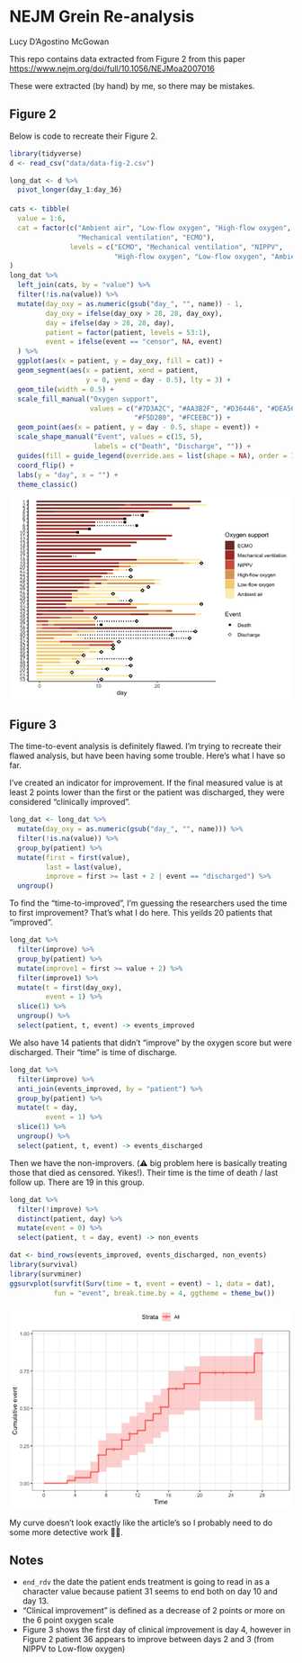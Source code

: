 
<!-- README.md is generated from README.Rmd. Please edit that file -->

# NEJM Grein Re-analysis

Lucy D’Agostino McGowan

<!-- badges: start -->

<!-- badges: end -->

This repo contains data extracted from Figure 2 from this paper
<https://www.nejm.org/doi/full/10.1056/NEJMoa2007016>

These were extracted (by hand) by me, so there may be mistakes.

## Figure 2

Below is code to recreate their Figure 2.

``` r
library(tidyverse)
d <- read_csv("data/data-fig-2.csv")
```

``` r
long_dat <- d %>%
  pivot_longer(day_1:day_36)

cats <- tibble(
  value = 1:6,
  cat = factor(c("Ambient air", "Low-flow oxygen", "High-flow oxygen", "NIPPV", 
                 "Mechanical ventilation", "ECMO"),
               levels = c("ECMO", "Mechanical ventilation", "NIPPV", 
                          "High-flow oxygen", "Low-flow oxygen", "Ambient air"))
)
long_dat %>%
  left_join(cats, by = "value") %>%
  filter(!is.na(value)) %>%
  mutate(day_oxy = as.numeric(gsub("day_", "", name)) - 1,
         day_oxy = ifelse(day_oxy > 28, 28, day_oxy),
         day = ifelse(day > 28, 28, day),
         patient = factor(patient, levels = 53:1),
         event = ifelse(event == "censor", NA, event)
  ) %>%
  ggplot(aes(x = patient, y = day_oxy, fill = cat)) +
  geom_segment(aes(x = patient, xend = patient,
                   y = 0, yend = day - 0.5), lty = 3) +
  geom_tile(width = 0.5) + 
  scale_fill_manual("Oxygen support",
                    values = c("#7D3A2C", "#AA3B2F", "#D36446", "#DEA568", 
                               "#F5D280", "#FCEEBC")) +
  geom_point(aes(x = patient, y = day - 0.5, shape = event)) +
  scale_shape_manual("Event", values = c(15, 5),
                     labels = c("Death", "Discharge", "")) +
  guides(fill = guide_legend(override.aes = list(shape = NA), order = 1)) +
  coord_flip() +
  labs(y = "day", x = "") +
  theme_classic()
```

![](README_files/figure-gfm/unnamed-chunk-3-1.png)<!-- -->

## Figure 3

The time-to-event analysis is definitely flawed. I’m trying to recreate
their flawed analysis, but have been having some trouble. Here’s what I
have so far.

I’ve created an indicator for improvement. If the final measured value
is at least 2 points lower than the first or the patient was discharged,
they were considered “clinically improved”.

``` r
long_dat <- long_dat %>%
  mutate(day_oxy = as.numeric(gsub("day_", "", name))) %>%
  filter(!is.na(value)) %>%
  group_by(patient) %>%
  mutate(first = first(value),
         last = last(value),
         improve = first >= last + 2 | event == "discharged") %>%
  ungroup()
```

To find the “time-to-improved”, I’m guessing the researchers used the
time to first improvement? That’s what I do here. This yeilds 20
patients that “improved”.

``` r
long_dat %>%
  filter(improve) %>%
  group_by(patient) %>%
  mutate(improve1 = first >= value + 2) %>%
  filter(improve1) %>%
  mutate(t = first(day_oxy),
         event = 1) %>%
  slice(1) %>%
  ungroup() %>%
  select(patient, t, event) -> events_improved
```

We also have 14 patients that didn’t “improve” by the oxygen score but
were discharged. Their “time” is time of discharge.

``` r
long_dat %>%
  filter(improve) %>%
  anti_join(events_improved, by = "patient") %>%
  group_by(patient) %>%
  mutate(t = day,
         event = 1) %>%
  slice(1) %>%
  ungroup() %>%
  select(patient, t, event) -> events_discharged
```

Then we have the non-improvers. (⚠️ big problem here is basically
treating those that died as censored. Yikes\!). Their time is the time
of death / last follow up. There are 19 in this group.

``` r
long_dat %>%
  filter(!improve) %>%
  distinct(patient, day) %>%
  mutate(event = 0) %>%
  select(patient, t = day, event) -> non_events
```

``` r
dat <- bind_rows(events_improved, events_discharged, non_events)
library(survival)
library(survminer)
ggsurvplot(survfit(Surv(time = t, event = event) ~ 1, data = dat),
           fun = "event", break.time.by = 4, ggtheme = theme_bw()) 
```

![](README_files/figure-gfm/unnamed-chunk-8-1.png)<!-- -->

My curve doesn’t look exactly like the article’s so I probably need to
do some more detective work 🕵️‍♂️.

## Notes

  - `end_rdv` the date the patient ends treatment is going to read in as
    a character value because patient 31 seems to end both on day 10 and
    day 13.
  - “Clinical improvement” is defined as a decrease of 2 points or more
    on the 6 point oxygen scale
  - Figure 3 shows the first day of clinical improvement is day 4,
    however in Figure 2 patient 36 appears to improve between days 2 and
    3 (from NIPPV to Low-flow oxygen)
